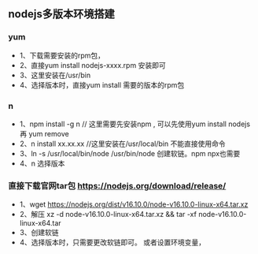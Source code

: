 ## nodejs多版本环境搭建
### yum
* 1、下载需要安装的rpm包，
* 2、直接yum install nodejs-xxxx.rpm 安装即可
* 3、这里安装在/usr/bin 
* 4、选择版本时，直接yum install 需要的版本的rpm包

### n
* 1、npm install -g n    // 这里需要先安装npm , 可以先使用yum install nodejs 再 yum remove
* 2、n install xx.xx.xx   //这里安装在/usr/local/bin 不能直接使用命令
* 3、ln -s /usr/local/bin/node /usr/bin/node 创建软链。npm npx也需要
* 4、n 选择版本

### 直接下载官网tar包 https://nodejs.org/download/release/
* 1、wget  https://nodejs.org/dist/v16.10.0/node-v16.10.0-linux-x64.tar.xz
* 2、解压 xz -d node-v16.10.0-linux-x64.tar.xz && tar -xf node-v16.10.0-linux-x64.tar
* 3、创建软链
* 4、选择版本时，只需要更改软链即可。 或者设置环境变量，